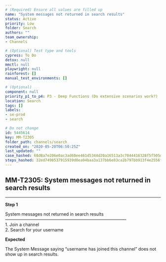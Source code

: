 ```yaml
---
# (Required) Ensure all values are filled up
name: "System messages not returned in search results"
status: Active
priority: Low
folder: Search
authors: ""
team_ownership: 
- Channels

# (Optional) Test type and tools
cypress: To Do
detox: null
mmctl: null
playwright: null
rainforest: []
manual_test_environments: []

# (Optional)
component: null
priority_p1_to_p4: P3 - Deep Functions (Do extensive scenarios work?)
location: Search
tags: []
labels: 
- se-prod
- search

# Do not change
id: 5445614
key: MM-T2305
folder_path: channels/search
created_on: "2020-05-20T06:50:25Z"
last_updated: ""
case_hashed: 68d8a7e206e0ac3ad60ee461d5344d20a16513a3c7044416328f5f505d99de1fd8e3ee967f6d0aec6c99db64e1f30f8e
steps_hashed: 32ed7498537915939d0ea94baa3a137bb6e83ca2b797bb913f4e2556f4967f4ce6e9187ebb9dfed4e03dd9b4bab2fa38
---
```


## MM-T2305: System messages not returned in search results

---

**Step 1**

System messages not returned in search results\
————————————————————————————\
1\. Join a channel\
2\. Search for your username

**Expected**

The System Message saying “username has joined this channel” does not show up in search results.
